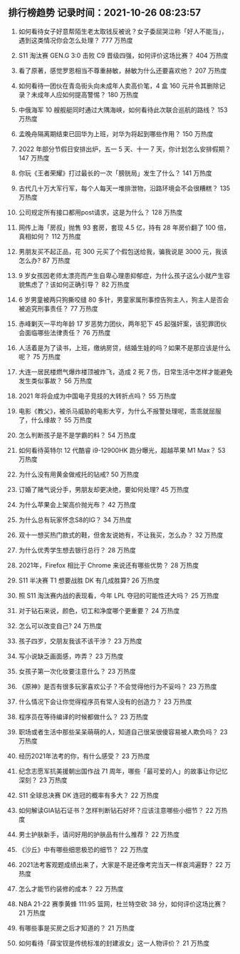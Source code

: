 
## 排行榜趋势 记录时间：2021-10-26 08:23:57
  
  1. 如何看待女子好意帮陌生老太取钱反被讹？女子委屈哭泣称「好人不能当」，遇到这类情况你会怎么处理？ 777 万热度
    
  2. S11 淘汰赛 GEN.G 3:0 击败 C9 晋级四强，如何评价这场比赛？ 404 万热度
    
  3. 看了原著，感觉罗恩相当不尊重赫敏，赫敏为什么还要喜欢他？ 207 万热度
    
  4. 如何看待一团伙在青岛街头向未成年人卖高价笔，4 盒 160 元并令其删除记录？未成年人应如何提高警惕？ 180 万热度
    
  5. 中俄海军 10 艘舰艇同时通过大隅海峡，如何看待此次联合巡航的路线？ 153 万热度
    
  6. 孟晚舟隔离期结束已回华为上班，对华为将起到哪些作用？ 150 万热度
    
  7. 2022 年部分节假日安排出炉，五一 5 天、十一 7 天，你计划怎么安排假期？ 147 万热度
    
  8. 你玩《王者荣耀》打过最长的一次「膀胱局」发生了什么？ 141 万热度
    
  9. 古代几十万大军行军，每个人每天一堆排泄物，沿路环境会不会很糟糕？ 135 万热度
    
  10. 公司规定所有接口都用post请求，这是为什么？ 128 万热度
    
  11. 网传上海「房叔」抛售 93 套房，套现 4.5 亿，持有 28 年房价翻了 100 倍，真相如何？ 112 万热度
    
  12. 男朋友买不起正品，花 300 元买了个假包送给我，骗我说是 3000 元，我该怎么办? 87 万热度
    
  13. 9 岁女孩因老师太漂亮而产生自卑心理患抑郁症，为什么孩子这么小就产生容貌焦虑了？该如何正确引导？ 82 万热度
    
  14. 6 岁男童被两只狗撕咬缝 80 多针，男童家属刑事控告狗主人，狗主人是否会被追究刑事责任？ 77 万热度
    
  15. 赤峰剿灭一平均年龄 17 岁恶势力团伙，两年犯下 45 起强奸案，该犯罪团伙会面临哪些法律责任？ 76 万热度
    
  16. 人活着是为了读书，上班，缴纳房贷，结婚生娃的吗？如果不是那应该是什么呢？ 75 万热度
    
  17. 大连一居民楼燃气爆炸楼顶被炸飞，造成 2 死 7 伤，日常生活中怎样才能避免发生类似事故？ 56 万热度
    
  18. 2021 年将会成为中国电子竞技的大转折点吗？ 55 万热度
    
  19. 电影《教父》，被杀马威胁的电影大亨，为什么不报警处理呢，乖乖就屈服了，什么缘故？ 55 万热度
    
  20. 怎么判断孩子是不是学霸的料？ 54 万热度
    
  21. 如何看待英特尔 12 代酷睿 i9-12900HK 跑分曝光，超越苹果 M1 Max？ 53 万热度
    
  22. 为什么没有用黄金做戒托的钻戒? 50 万热度
    
  23. 订婚了赌气说分手，男朋友却更决绝，要如何处理? 45 万热度
    
  24. 为什么苹果会上架高价抛光布？ 42 万热度
    
  25. 为什么总有玩家怀念S8的IG？ 34 万热度
    
  26. 双十一想买热门款式的鞋，但舍友说她有，不让我买，怎么办？ 32 万热度
    
  27. 为什么优秀学生想去银行总行？ 28 万热度
    
  28. 2021年，Firefox 相比于 Chrome 来说还有哪些优势？ 28 万热度
    
  29. S11 半决赛 T1 想要战胜 DK 有几成胜算? 26 万热度
    
  30. 照 S11 淘汰赛内战的表现看，今年 LPL 夺冠的可能性还大吗？ 25 万热度
    
  31. 对于钻石来说，颜色，切工和净度哪个更重要？ 24 万热度
    
  32. 怎么可以改变自己? 24 万热度
    
  33. 孩子四岁，交朋友我该不该干涉？ 23 万热度
    
  34. 写小说缺乏画面感，咋弄？ 23 万热度
    
  35. 女孩子第一次化妆要注意什么？ 23 万热度
    
  36. 《原神》是否有很多玩家喜欢公子？不会觉得他行为不妥吗？ 23 万热度
    
  37. 什么情况下会让你觉得程序员有常人没有的创造力？ 23 万热度
    
  38. 程序员在等待编译的时候都做什么？ 23 万热度
    
  39. 职场或者生活中那些呆呆萌萌的人，知道自己很呆很傻容易被人欺负吗？ 23 万热度
    
  40. 经历2021年法考的你，有什么感受？ 23 万热度
    
  41. 纪念志愿军抗美援朝出国作战 71 周年，哪些「最可爱的人」的故事让你记忆深刻？ 23 万热度
    
  42. S11 全球总决赛 DK 连冠的概率有多大？ 22 万热度
    
  43. 如何解读GIA钻石证书？怎样判断钻石好坏？应该注意哪些小细节？ 22 万热度
    
  44. 男士护肤新手，请问好用的护肤品有什么推荐？ 22 万热度
    
  45. 《沙丘》中有哪些细思极恐的细节？ 22 万热度
    
  46. 2021法考客观题成绩出来了，大家是不是还像考完当天一样哀鸿遍野？ 22 万热度
    
  47. 怎么才能节约装修的成本？ 22 万热度
    
  48. NBA 21-22 赛季黄蜂 111:95 篮网，杜兰特空砍 38 分，如何评价这场比赛？ 21 万热度
    
  49. 有哪些事是买房之后才知道的？ 21 万热度
    
  50. 如何看待「薛宝钗是传统标准的封建淑女」这一人物评价？ 21 万热度
    